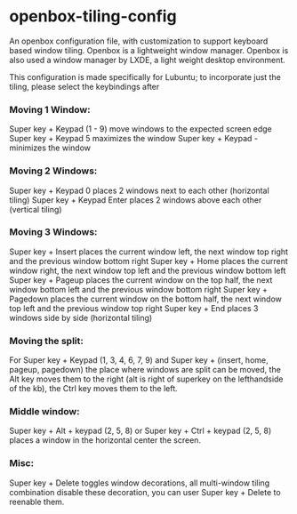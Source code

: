 # openbox-tiling-config
An openbox configuration file, with customization to support keyboard based window tiling. Openbox is a lightweight 
window manager. Openbox is also used a window manager by LXDE, a light weight desktop environment.

This configuration is made specifically for Lubuntu; to incorporate just the tiling, please select the keybindings after <!-- Keybindings for window tiling -->

### Moving 1 Window:
Super key + Keypad (1 - 9) move windows to the expected screen edge
Super key + Keypad 5 maximizes the window
Super key + Keypad - minimizes the window

### Moving 2 Windows:
Super key + Keypad 0 places 2 windows next to each other (horizontal tiling)
Super key + Keypad Enter places 2 windows above each other (vertical tiling)

### Moving 3 Windows:
Super key + Insert places the current window left, the next window top right and the previous window bottom right
Super key + Home places the current window right, the next window top left and the previous window bottom left
Super key + Pageup places the current window on the top half, the next window bottom left and the previous window bottom right
Super key + Pagedown places the current window on the bottom half, the next window top left and the previous window top right
Super key + End places 3 windows side by side (horizontal tiling)

### Moving the split:
For Super key + Keypad (1, 3, 4, 6, 7, 9) and Super key + (insert, home, pageup, pagedown) the place where windows are
split can be moved, the Alt key moves them to the right (alt is right of superkey on the lefthandside of the kb), 
the Ctrl key moves them to the left.

### Middle window:
Super key + Alt + keypad (2, 5, 8) or Super key + Ctrl + keypad (2, 5, 8) places a window in the horizontal center
the screen.

### Misc:
Super key + Delete toggles window decorations, all multi-window tiling combination disable these decoration, you
can user Super key + Delete to reenable them.
